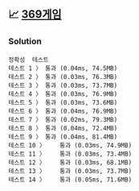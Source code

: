 ## 📈 [369게임](https://school.programmers.co.kr/learn/courses/30/lessons/120891)

### Solution

```text
정확성  테스트
테스트 1 〉	통과 (0.04ms, 74.5MB)
테스트 2 〉	통과 (0.03ms, 76.3MB)
테스트 3 〉	통과 (0.03ms, 73.7MB)
테스트 4 〉	통과 (0.03ms, 76.9MB)
테스트 5 〉	통과 (0.03ms, 73.6MB)
테스트 6 〉	통과 (0.04ms, 76.9MB)
테스트 7 〉	통과 (0.02ms, 79.3MB)
테스트 8 〉	통과 (0.04ms, 72.4MB)
테스트 9 〉	통과 (0.04ms, 81.4MB)
테스트 10 〉	통과 (0.03ms, 74.9MB)
테스트 11 〉	통과 (0.03ms, 73.4MB)
테스트 12 〉	통과 (0.03ms, 68.1MB)
테스트 13 〉	통과 (0.03ms, 73.7MB)
테스트 14 〉	통과 (0.05ms, 71.6MB)
```